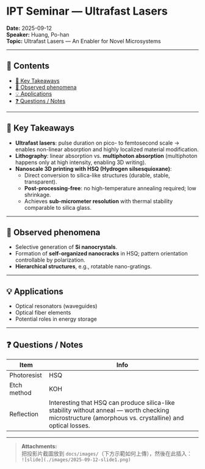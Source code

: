# IPT Seminar — Ultrafast Lasers
**Date:** 2025-09-12  
**Speaker:** Huang, Po-han  
**Topic:** Ultrafast Lasers — An Enabler for Novel Microsystems

---

## 📑 Contents
- [🔑 Key Takeaways](#-key-takeaways)
- [🔬 Observed phenomena](#-observed-phenomena)
- [💡 Applications](#-applications)
- [❓ Questions / Notes](#-questions--notes)

---

## 🔑 Key Takeaways
- **Ultrafast lasers**: pulse duration on pico- to femtosecond scale → enables non-linear absorption and highly localized material modification.
- **Lithography**: linear absorption vs. **multiphoton absorption** (multiphoton happens only at high intensity, enabling 3D writing).
- **Nanoscale 3D printing with HSQ (Hydrogen silsesquioxane)**:
  - Direct conversion to silica-like structures (durable, stable, transparent).
  - **Post-processing-free**: no high-temperature annealing required; low shrinkage.
  - Achieves **sub-micrometer resolution** with thermal stability comparable to silica glass.

---

## 🔬 Observed phenomena
- Selective generation of **Si nanocrystals**.
- Formation of **self-organized nanocracks** in HSQ; pattern orientation controllable by polarization.
- **Hierarchical structures**, e.g., rotatable nano-gratings.

---

## 💡 Applications
- Optical resonators (waveguides)
- Optical fiber elements
- Potential roles in energy storage

---

## ❓ Questions / Notes
| Item | Info |
|---|---|
| Photoresist | HSQ |
| Etch method | KOH |
| Reflection | Interesting that HSQ can produce silica-like stability without anneal — worth checking microstructure (amorphous vs. crystalline) and optical losses. |

---

> **Attachments:**  
> 把投影片截圖放到 `docs/images/`（下方示範如何上傳），然後在此插入：  
> `![slide](./images/2025-09-12-slide1.png)`
